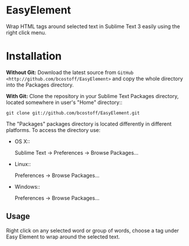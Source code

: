 EasyElement
===========

Wrap HTML tags around selected text in Sublime Text 3 easily using the right click menu.


Installation
===========

**Without Git:** Download the latest source from `GitHub <http://github.com/bcostoff/EasyElement>` and copy the whole directory into the Packages directory.

**With Git:** Clone the repository in your Sublime Text Packages directory, located somewhere in user's "Home" directory::

    git clone git://github.com/bcostoff/EasyElement.git


The "Packages" packages directory is located differently in different platforms. To access the directory use:

* OS X::

    Sublime Text -> Preferences -> Browse Packages...

* Linux::

    Preferences -> Browse Packages...

* Windows::

    Preferences -> Browse Packages...


Usage
-----

Right click on any selected word or group of words, choose a tag under Easy Element to wrap around the selected text. 
